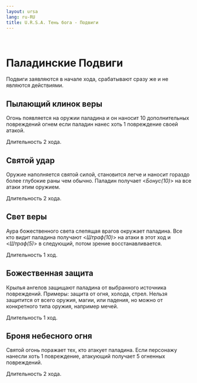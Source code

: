 ```yaml
---
layout: ursa
lang: ru-RU
title: U.R.S.A. Тень бога - Подвиги
---
```


<div id="nav-placeholder"></div>
<script>
$(function(){
  $("#nav-placeholder").load("/ursa_doc/navbar.html");
});
</script>

<br>

# Паладинские Подвиги

Подвиги заявляются в начале хода, срабатывают сразу же и не являются
действиями.

## **Пылающий клинок веры**

Огонь появляется на оружии паладина и он наносит 10 дополнительных
повреждений огнем если паладин нанес хоть 1 повреждение своей атакой.

Длительность 2 хода.

## **Святой удар**

Оружие наполняется святой силой, становится легче и наносит гораздо
более глубокие раны чем обычно. Паладин получает <*Бонус(10)*> на все
атаки этим оружием.

Длительность 2 хода.

## **Свет веры**

Аура божественного света слепящая врагов окружает паладина. Все кто
видит паладина получают <*Штраф(10)*> на атаки в этот ход и <*Штраф(5)*>
в следующий, потом зрение восстанавливается.

Длительность 1 ход.

## **Божественная защита**

Крылья ангелов защищают паладина от выбранного источника повреждений.
Примеры: защита от огня, холода, стрел. Нельзя защитится от всего
оружия, магии, или падения, но можно от конкретного типа оружия,
например мечей.

Длительность 1 ход.

## **Броня небесного огня**

Святой огонь поражает тех, кто атакует паладина. Если персонажу нанесли
хоть 1 повреждение, атакующий получает 5 огненных повреждений.

Длительность 2 хода.
